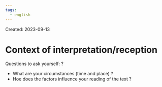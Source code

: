 ```yaml
---
tags:
  - english
---
```

Created: 2023-09-13

# Context of interpretation/reception
Questions to ask yourself:
?
- What are your circumstances (time and place) ?
- Hoe does the factors influence your reading of the text ?
<!--SR:!2023-09-16,1,230-->